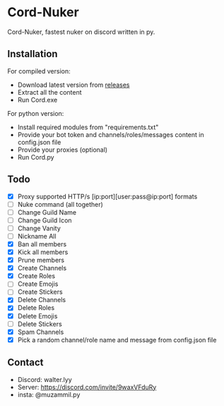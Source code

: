 # Cord-Nuker
Cord-Nuker, fastest nuker on discord written in py.
## Installation
For compiled version:

- Download latest version from [releases](https://github.com/Walterlyy/Cord-Nuker)
- Extract all the content
- Run Cord.exe

For python version:

- Install required modules from "requirements.txt"
- Provide your bot token and channels/roles/messages content in config.json file
- Provide your proxies (optional)
- Run Cord.py
## Todo
- [x] Proxy supported HTTP/s [ip:port][user:pass@ip:port] formats
- [ ] Nuke command (all together)
- [ ] Change Guild Name
- [ ] Change Guild Icon
- [ ] Change Vanity
- [ ] Nickname All
- [x] Ban all members
- [x] Kick all members
- [x] Prune members
- [x] Create Channels
- [x] Create Roles
- [ ] Create Emojis
- [ ] Create Stickers
- [x] Delete Channels
- [x] Delete Roles
- [x] Delete Emojis
- [ ] Delete Stickers
- [x] Spam Channels
- [x] Pick a random channel/role name and message from config.json file
## Contact
- Discord: walter.lyy
- Server: https://discord.com/invite/9waxVFduRy
- insta: @muzammil.py
